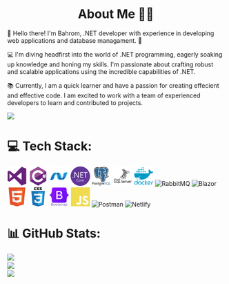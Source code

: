 <h1 align="center"> About Me 👨‍💻</h1>
👋 Hello there! I'm Bahrom, .NET developer with experience in developing web applications and database managament. 🌱

💻 I'm diving headfirst into the world of .NET programming, eagerly soaking up knowledge and honing my skills. I'm passionate about crafting robust and scalable applications using the incredible capabilities of .NET.

📚 Currently, I am a quick learner and have a passion for creating effecient and effective code. I am excited to work with a team of experienced developers to learn and contributed to projects.

[![](https://visitcount.itsvg.in/api?id=akramovdeveloper&icon=5&color=4)](https://visitcount.itsvg.in)

# 💻 Tech Stack:
<p align="left">
<img src="https://github.com/devicons/devicon/blob/1119b9f84c0290e0f0b38982099a2bd027a48bf1/icons/visualstudio/visualstudio-plain.svg" alt="vs" width="45" height="45">
<img src="https://github.com/devicons/devicon/blob/master/icons/csharp/csharp-original.svg" alt="C#" width="45" height="45">
<img src="https://github.com/devicons/devicon/blob/master/icons/dot-net/dot-net-original.svg" alt=".NET" width="45" height="45">
<img src="https://github.com/devicons/devicon/blob/master/icons/dotnetcore/dotnetcore-original.svg" alt=".NET Core" width="45" height="45">
<img src="https://github.com/devicons/devicon/blob/master/icons/postgresql/postgresql-original-wordmark.svg" alt="PostgreSQL" width="45" height="45">
<img src="https://github.com/devicons/devicon/blob/master/icons/microsoftsqlserver/microsoftsqlserver-plain-wordmark.svg" alt="mssql" width="45" height="45">
<img src="https://github.com/devicons/devicon/blob/master/icons/docker/docker-plain-wordmark.svg" alt="Docker" width="45" height="45">
<img src="https://github.com/rahuldkjain/github-profile-readme-generator/blob/master/src/images/icons/BackendDevelopment/rabbitmq.svg" alt="RabbitMQ" width="45 height="45">
<img src="https://cdn.worldvectorlogo.com/logos/blazor.svg" alt="Blazor" width="45" height="45">
<img src="https://github.com/devicons/devicon/blob/master/icons/html5/html5-original.svg" alt="HTML5" width="45" height="45">
<img src="https://github.com/devicons/devicon/blob/master/icons/css3/css3-original-wordmark.svg" alt="CSS3" width="45" height="45">
<img src="https://github.com/devicons/devicon/blob/master/icons/bootstrap/bootstrap-original-wordmark.svg" alt="Bootstrap" width="45" height="45">
<img src="https://github.com/devicons/devicon/blob/1119b9f84c0290e0f0b38982099a2bd027a48bf1/icons/javascript/javascript-plain.svg" alt="JavaScript" width="45" height="45">
<img src="https://www.svgrepo.com/download/354202/postman-icon.svg" alt="Postman" width="45" height="45">
<img src="https://img.shields.io/badge/netlify-%23000000.svg" alt="Netlify" width="45" height="45"></p>



# 📊 GitHub Stats:
![](https://github-readme-stats.vercel.app/api?username=akramovdeveloper&theme=radical&hide_border=false&include_all_commits=false&count_private=false)<br/>
![](https://github-readme-streak-stats.herokuapp.com/?user=akramovdeveloper&theme=radical&hide_border=false)<br/>
![](https://github-readme-stats.vercel.app/api/top-langs/?username=akramovdeveloper&theme=radical&hide_border=false&include_all_commits=false&count_private=false&layout=compact)
